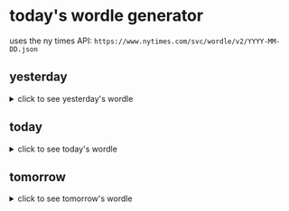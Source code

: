 # today's wordle generator

uses the ny times API: `https://www.nytimes.com/svc/wordle/v2/YYYY-MM-DD.json`

## yesterday

<details>
    <summary>click to see yesterday's wordle</summary>

    feral

</details>

## today

<details>
    <summary>click to see today's wordle</summary>

    penne

</details>

## tomorrow

<details>
    <summary>click to see tomorrow's wordle</summary>

    chalk

</details>
